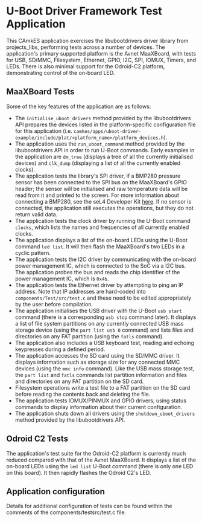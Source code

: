 <!--
  SPDX-License-Identifier: BSD-2-Clause
-->

# U-Boot Driver Framework Test Application

This CAmkES application exercises the libubootdrivers driver library from projects_libs, performing tests across a number of devices. The application's primary supported platform is the Avnet MaaXBoard, with tests for USB, SD/MMC, Filesystem, Ethernet, GPIO, I2C, SPI, IOMUX, Timers, and LEDs. There is also minimal support for the Odroid-C2 platform, demonstrating control of the on-board LED.

## MaaXBoard Tests

Some of the key features of the application are as follows:

- The `initialise_uboot_drivers` method provided by the libubootdrivers API prepares the devices listed in the platform-specific configuration file for this application (i.e. `camkes/apps/uboot-driver-example/include/plat/<platform_name>/platform_devices.h`).
- The application uses the `run_uboot_command` method provided by the libubootdrivers API in order to run U-Boot commands. Early examples in the application are `dm_tree` (displays a tree of all the currently initialised devices) and `clk_dump` (displaying a list of all the currently enabled clocks).
- The application tests the library's SPI driver, if a BMP280 pressure sensor has been connected to the SPI bus on the MaaXBoard's GPIO header; the sensor will be initialised and raw temperature data will be read from it and printed to the screen. For more information about connecting a BMP280, see the seL4 Developer Kit [here](https://github.com/sel4devkit/seL4-DevKit-Doc/blob/main/seL4-doc/src/appendices/spi_bmp280.md). If no sensor is connected, the application still executes the operations, but they do not return valid data.
- The application tests the clock driver by running the U-Boot command `clocks`, which lists the names and frequencies of all currently enabled clocks.
- The application displays a list of the on-board LEDs using the U-Boot command `led list`. It will then flash the MaaXBoard's two LEDs in a cyclic pattern.
- The application tests the I2C driver by communicating with the on-board power management IC, which is connected to the SoC via a I2C bus. The application probes the bus and reads the chip identifier of the power management IC, which is `0x4b`.
- The application tests the Ethernet driver by attempting to ping an IP address. Note that IP addresses are hard-coded into `components/Test/src/test.c` and these need to be edited appropriately by the user before compilation.
- The application initialises the USB driver with the U-Boot `usb start` command (there is a corresponding `usb stop` command later). It displays a list of file system partitions on any currently connected USB mass storage device (using the `part list usb 0` command) and lists files and directories on any FAT partition (using the `fatls` command).
- The application also includes a USB keyboard test, reading and echoing keypresses during a defined period.
- The application accesses the SD card using the SD/MMC driver. It displays information such as storage size for any connected MMC devices (using the `mmc info` command). Like the USB mass storage test, the `part list` and `fatls` commands list partition information and files and directories on any FAT partition on the SD card.
- Filesystem operations write a test file to a FAT partition on the SD card before reading the contents back and deleting the file.
- The application tests IOMUX/PINMUX and GPIO drivers, using status commands to display information about their current configuration.
- The application shuts down all drivers using the `shutdown_uboot_drivers` method provided by the libubootdrivers API.

## Odroid C2 Tests
The application's test suite for the Odroid-C2 platform is currently much reduced compared with that of the Avnet MaaXBoard. It displays a list of the on-board LEDs using the `led list` U-Boot command (there is only one LED on this board). It then rapidly flashes the Odroid C2's LED.

## Application configuration
Details for additional configuration of tests can be found within the comments of the components/testsrc/test.c file.
